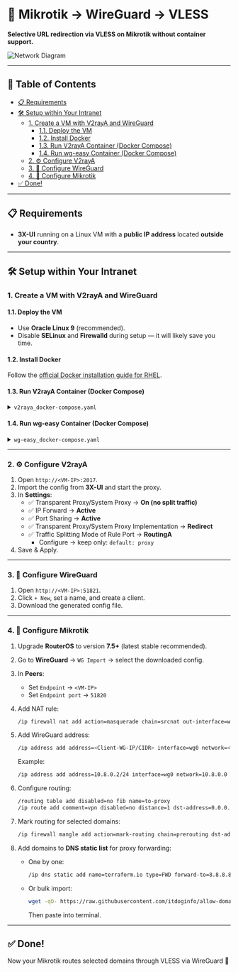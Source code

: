 # 🚀 Mikrotik → WireGuard → VLESS

**Selective URL redirection via VLESS on Mikrotik without container support.**

![Network Diagram](img/mikrotik_v2raya.drawio.svg)

---

## 📑 Table of Contents

- [📋 Requirements](#-requirements)  
- [🛠 Setup within Your Intranet](#-setup-within-your-intranet)  
  - [1. Create a VM with V2rayA and WireGuard](#1-create-a-vm-with-v2raya-and-wireguard)  
    - [1.1. Deploy the VM](#11-deploy-the-vm)  
    - [1.2. Install Docker](#12-install-docker)  
    - [1.3. Run V2rayA Container (Docker Compose)](#13-run-v2raya-container-docker-compose)  
    - [1.4. Run wg-easy Container (Docker Compose)](#14-run-wg-easy-container-docker-compose)  
  - [2. ⚙️ Configure V2rayA](#2️-configure-v2raya)  
  - [3. 🔑 Configure WireGuard](#3️-configure-wireguard)  
  - [4. 📡 Configure Mikrotik](#4️-configure-mikrotik)  
- [✅ Done!](#-done)  

---

## 📋 Requirements

- **3X-UI** running on a Linux VM with a **public IP address** located **outside your country**.

---

## 🛠 Setup within Your Intranet

### 1. Create a VM with V2rayA and WireGuard

#### 1.1. Deploy the VM

- Use **Oracle Linux 9** (recommended).  
- Disable **SELinux** and **Firewalld** during setup — it will likely save you time.

#### 1.2. Install Docker

Follow the [official Docker installation guide for RHEL](https://docs.docker.com/engine/install/rhel/).

#### 1.3. Run **V2rayA** Container (Docker Compose)

<details>
<summary><code>v2raya_docker-compose.yaml</code></summary>

```yaml
services:
  v2raya:
    restart: always
    privileged: true
    network_mode: host
    container_name: v2raya
    environment:
      - V2RAYA_V2RAY_BIN=/usr/local/bin/xray
      - V2RAYA_LOG_FILE=/tmp/v2raya.log
      - V2RAYA_NFTABLES_SUPPORT=off
      - IPTABLES_MODE=legacy
      - V2RAYA_VERBOSE=true
    volumes:
      - '/etc/v2raya:/etc/v2raya'
      - '/etc/resolv.conf:/etc/resolv.conf'
      - '/lib/modules:/lib/modules:ro'
    image: 'mzz2017/v2raya:latest'
```

</details>

#### 1.4. Run **wg-easy** Container (Docker Compose)

<details>
<summary><code>wg-easy_docker-compose.yaml</code></summary>

```yaml
volumes:
  etc_wireguard:

services:
  wg-easy:
    environment:
      - LANG=en
      - WG_HOST=192.168.88.112
      # Optional settings:
      # - PASSWORD_HASH=$$2y$$10$$...   # bcrypt hash (see docs)
      # - PORT=51821
      # - WG_PORT=51820
      # - WG_DEFAULT_DNS=1.1.1.1
      # - UI_TRAFFIC_STATS=true

    image: ghcr.io/wg-easy/wg-easy
    container_name: wg-easy
    volumes:
      - etc_wireguard:/etc/wireguard
    ports:
      - "51820:51820/udp"
      - "51821:51821/tcp"
    restart: unless-stopped
    cap_add:
      - NET_ADMIN
      - SYS_MODULE
    sysctls:
      - net.ipv4.ip_forward=1
      - net.ipv4.conf.all.src_valid_mark=1
```

</details>

---

### 2. ⚙️ Configure V2rayA

1. Open `http://<VM-IP>:2017`.
2. Import the config from **3X-UI** and start the proxy.
3. In **Settings**:
   - ✅ Transparent Proxy/System Proxy → **On (no split traffic)**
   - ✅ IP Forward → **Active**
   - ✅ Port Sharing → **Active**
   - ✅ Transparent Proxy/System Proxy Implementation → **Redirect**
   - ✅ Traffic Splitting Mode of Rule Port → **RoutingA**  
     - Configure → keep only: `default: proxy`
4. Save & Apply.

---

### 3. 🔑 Configure WireGuard

1. Open `http://<VM-IP>:51821`.
2. Click `+ New`, set a name, and create a client.
3. Download the generated config file.

---

### 4. 📡 Configure Mikrotik

1. Upgrade **RouterOS** to version **7.5+** (latest stable recommended).
2. Go to **WireGuard** → `WG Import` → select the downloaded config.
3. In **Peers**:  
   - Set `Endpoint` → `<VM-IP>`  
   - Set `Endpoint port` → `51820`
4. Add NAT rule:

   ```bash
   /ip firewall nat add action=masquerade chain=srcnat out-interface=wg0
   ```

5. Add WireGuard address:

   ```bash
   /ip address add address=<Client-WG-IP/CIDR> interface=wg0 network=<WG-Network>
   ```

   Example:

   ```bash
   /ip address add address=10.8.0.2/24 interface=wg0 network=10.8.0.0
   ```

6. Configure routing:

   ```bash
   /routing table add disabled=no fib name=to-proxy
   /ip route add comment=vpn disabled=no distance=1 dst-address=0.0.0.0/0 gateway=wg0 routing-table=to-proxy
   ```

7. Mark routing for selected domains:

   ```bash
   /ip firewall mangle add action=mark-routing chain=prerouting dst-address-list=vpn-domains new-routing-mark=to-proxy passthrough=yes
   ```

8. Add domains to **DNS static list** for proxy forwarding:  
   - One by one:

     ```bash
     /ip dns static add name=terraform.io type=FWD forward-to=8.8.8.8 address-list=vpn-domains match-subdomain=yes
     ```

   - Or bulk import:

     ```bash
     wget -qO- https://raw.githubusercontent.com/itdoginfo/allow-domains/main/Russia/inside-raw.lst      | sed "s/.*/\/ip dns static add name=& type=FWD forward-to=8.8.8.8 address-list=vpn-domains match-subdomain=yes/"
     ```

     Then paste into terminal.

---

## ✅ Done!

Now your Mikrotik routes selected domains through VLESS via WireGuard 🎉
